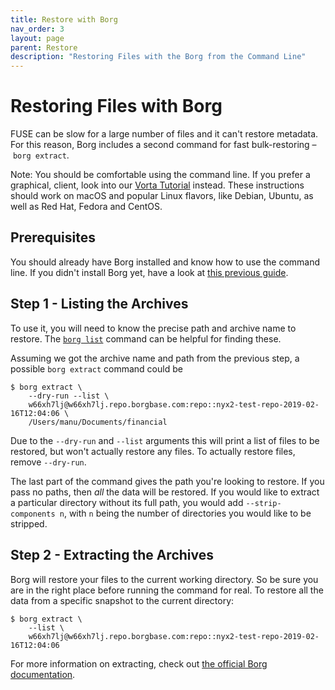 ```yaml
---
title: Restore with Borg
nav_order: 3
layout: page
parent: Restore
description: "Restoring Files with the Borg from the Command Line"
---
```


# Restoring Files with Borg

FUSE can be slow for a large number of files and it can't restore metadata. For this reason, Borg includes a second command for fast bulk-restoring – `borg extract`.

Note: You should be comfortable using the command line. If you prefer a graphical, client, look into our [Vorta Tutorial](/macos/how-to-backup-your-mac-using-the-vorta-backup-gui/) instead. These instructions should work on macOS and popular Linux flavors, like Debian, Ubuntu, as well as Red Hat, Fedora and CentOS.

## Prerequisites
You should already have Borg installed and know how to use the command line. If you didn't install Borg yet, have a look at [this previous guide](https://docs.borgbase.com/linux/setup-borg-command-line/).

## Step 1 - Listing the Archives

To use it, you will need to know the precise path and archive name to restore. The [`borg list`](https://borgbackup.readthedocs.io/en/stable/usage/list.html) command can be helpful for finding these.

Assuming we got the archive name and path from the previous step, a possible `borg extract` command could be

```
$ borg extract \
    --dry-run --list \
    w66xh7lj@w66xh7lj.repo.borgbase.com:repo::nyx2-test-repo-2019-02-16T12:04:06 \
    /Users/manu/Documents/financial
```

Due to the `--dry-run` and `--list` arguments this will print a list of files to be restored, but won't actually restore any files. To actually restore files, remove `--dry-run`.

The last part of the command gives the path you're looking to restore. If you pass no paths, then *all* the data will be restored.  If you would like to extract a particular directory without its full path, you would add `--strip-components n`, with `n` being the number of directories you would like to be stripped.

## Step 2 - Extracting the Archives

Borg will restore your files to the current working directory. So be sure you are in the right place before running the command for real. To restore all the data from a specific snapshot to the current directory:

```
$ borg extract \
    --list \
    w66xh7lj@w66xh7lj.repo.borgbase.com:repo::nyx2-test-repo-2019-02-16T12:04:06
```

For more information on extracting, check out [the official Borg documentation](https://borgbackup.readthedocs.io/en/stable/usage/extract.html).
